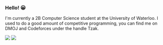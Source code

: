 ### Hello! 😀

I'm currently a 2B Computer Science student at the University of Waterloo. I used to do a good amount of competitive programming, you can find me on DMOJ and Codeforces under the handle Tzak.
  
<a href="https://dmoj.ca/user/Tzak"><img src="http://onlogn.ca/badges/dmoj/tzak?&kill_cache=1"></a>
<a href="https://codeforces.com/profile/Tzak"><img src="http://onlogn.ca/badges/codeforces/tzak?&kill_cache=1"></a>
